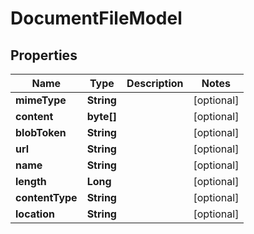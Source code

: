 

# DocumentFileModel


## Properties

| Name | Type | Description | Notes |
|------------ | ------------- | ------------- | -------------|
|**mimeType** | **String** |  |  [optional] |
|**content** | **byte[]** |  |  [optional] |
|**blobToken** | **String** |  |  [optional] |
|**url** | **String** |  |  [optional] |
|**name** | **String** |  |  [optional] |
|**length** | **Long** |  |  [optional] |
|**contentType** | **String** |  |  [optional] |
|**location** | **String** |  |  [optional] |



